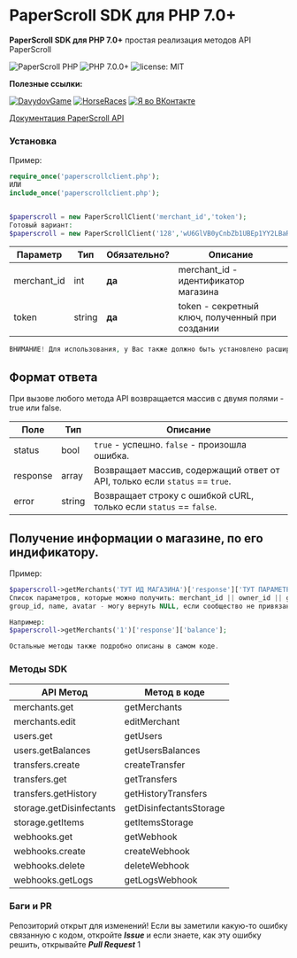 # PaperScroll SDK для PHP 7.0+
**PaperScroll SDK для PHP 7.0+** простая реализация методов API PaperScroll

![PaperScroll PHP](https://img.shields.io/badge/Paper%20Scroll%20PHP-0.1-purple.svg?style=flat-square)
![PHP 7.0.0+](https://img.shields.io/badge/PHP-7.0.0+-yellow.svg?style=flat-square)
![license: MIT](https://img.shields.io/badge/License-MIT-red.svg)

**Полезные ссылки:**

[![DavydovGame](https://img.shields.io/badge/DavydovGame-orange.svg?style=flat-square)](https://vk.com/davydovgame)
[![HorseRaces](https://img.shields.io/badge/HorseCoin-green.svg?style=flat-square)](https://vk.com/horsecoin)
[![Я во ВКонтакте](https://img.shields.io/badge/VK-blue.svg?style=flat-square)](https://vk.com/id107832372)


[Документация PaperScroll API](https://paperscroll.docs.apiary.io)

### Установка

Пример:
```php
require_once('paperscrollclient.php'); 
ИЛИ
include_once('paperscrollclient.php');


$paperscroll = new PaperScrollClient('merchant_id','token');
Готовый вариант:
$paperscroll = new PaperScrollClient('128','wU6GlVB0yCnbZb1UBEp1YY2LBaRurCwCpzZdblZ6slFpjIOCbH70AhGaEdi2KG');
```

| Параметр     | Тип    | Обязательно?      | Описание                                             |
|--------------|--------|-------------------|------------------------------------------------------|
| merchant_id  | int    | **да**            | merchant_id - идентификатор магазина                 |
| token        | string | **да**            | token - секретный ключ, полученный при создании      |
```php
ВНИМАНИЕ! Для использования, у Вас также должно быть установлено расширение cURL.
```

## Формат ответа
При вызове любого метода API возвращается массив с двумя полями - true или false.

| Поле         | Тип    |  Описание                                                                          |
|--------------|--------|------------------------------------------------------------------------------------|
| status       | bool   | `true` - успешно. `false` - произошла ошибка.                                      |
| response     | array  | Возвращает массив, содержащий ответ от API, только если `status` == `true`.        |
| error        | string | Возвращает строку с ошибкой cURL, только если `status` == `false`.                 |

## Получение информации о магазине, по его индификатору.
Пример:
```php
$paperscroll->getMerchants('ТУТ ИД МАГАЗИНА')['response']['ТУТ ПАРАМЕТР, КОТОРЫЙ ВАМ НУЖЕН'];
Список параметров, которые можно получить: merchant_id || owner_id || group_id || name || avatar || balance || create_date
group_id, name, avatar - могу вернуть NULL, если сообщество не привязано.

Например:
$paperscroll->getMerchants('1')['response']['balance'];

Остальные методы также подробно описаны в самом коде.
```

### Методы SDK

|       API Метод           |       Метод в коде       |
|---------------------------|--------------------------|
| merchants.get             | getMerchants             |
| merchants.edit            | editMerchant             |
| users.get                 | getUsers                 |
| users.getBalances         | getUsersBalances         |
| transfers.create          | createTransfer           |
| transfers.get             | getTransfers             |
| transfers.getHistory      | getHistoryTransfers      |
| storage.getDisinfectants  | getDisinfectantsStorage  |
| storage.getItems          | getItemsStorage          |
| webhooks.get              | getWebhook               |
| webhooks.create           | createWebhook            |
| webhooks.delete           | deleteWebhook            |
| webhooks.getLogs          | getLogsWebhook           |

### Баги и PR
Репозиторий открыт для изменений! Если вы заметили какую-то ошибку связанную с кодом, откройте ***Issue*** и если знаете, как эту ошибку решить, открывайте ***Pull Request***
1

